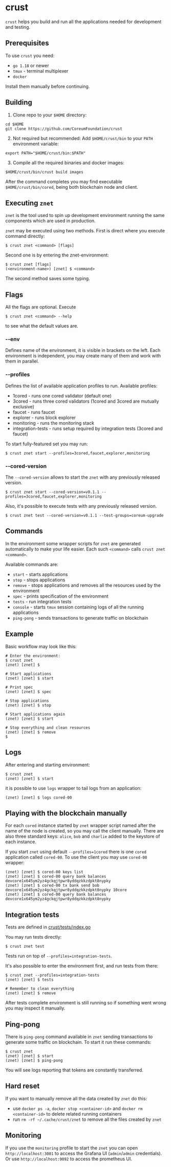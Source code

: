 # crust
`crust` helps you build and run all the applications needed for development and testing.

## Prerequisites
To use `crust` you need:
- `go 1.18` or newer
- `tmux` - terminal multiplexer
- `docker`

Install them manually before continuing.

## Building
1. Clone repo to your `$HOME` directory:
```
cd $HOME
git clone https://github.com/CoreumFoundation/crust
```

2. Not required but recommended: Add `$HOME/crust/bin` to your `PATH` environment variable:
```
export PATH="$HOME/crust/bin:$PATH"
```

3. Compile all the required binaries and docker images:
```
$HOME/crust/bin/crust build images
```

After the command completes you may find executable `$HOME/crust/bin/cored`, being both blockchain node and client.


## Executing `znet`

`znet` is the tool used to spin up development environment running the same components which are used in production.

`znet` may be executed using two methods.
First is direct where you execute command directly:

```
$ crust znet <command> [flags]
```

Second one is by entering the znet-environment:

```
$ crust znet [flags]
(<environment-name>) [znet] $ <command> 
```

The second method saves some typing.

## Flags

All the flags are optional. Execute

```
$ crust znet <command> --help
```

to see what the default values are.

### --env

Defines name of the environment, it is visible in brackets on the left.
Each environment is independent, you may create many of them and work with them in parallel.

### --profiles

Defines the list of available application profiles to run. Available profiles:
- 1cored - runs one cored validator (default one)
- 3cored - runs three cored validators (1cored and 3cored are mutually exclusive)
- faucet - runs faucet
- explorer - runs block explorer
- monitoring - runs the monitoring stack
- integration-tests - runs setup required by integration tests (3cored and faucet)

To start fully-featured set you may run:

```
$ crust znet start --profiles=3cored,faucet,explorer,monitoring
```

### --cored-version

The `--cored-version` allows to start the `znet` with any previously released version.

```
$ crust znet start --cored-version=v0.1.1 --profiles=3cored,faucet,explorer,monitoring
```

Also, it's possible to execute tests with any previously released version.

```
$ crust znet test --cored-version=v0.1.1 --test-groups=coreum-upgrade
```

## Commands

In the environment some wrapper scripts for `znet` are generated automatically to make your life easier.
Each such `<command>` calls `crust znet <command>`.

Available commands are:
- `start` - starts applications
- `stop` - stops applications
- `remove` - stops applications and removes all the resources used by the environment
- `spec` - prints specification of the environment
- `tests` - run integration tests
- `console` - starts `tmux` session containing logs of all the running applications
- `ping-pong` - sends transactions to generate traffic on blockchain

## Example

Basic workflow may look like this:

```
# Enter the environment:
$ crust znet
(znet) [znet] $

# Start applications
(znet) [znet] $ start

# Print spec
(znet) [znet] $ spec

# Stop applications
(znet) [znet] $ stop

# Start applications again
(znet) [znet] $ start

# Stop everything and clean resources
(znet) [znet] $ remove
$
```

## Logs

After entering and starting environment:

```
$ crust znet
(znet) [znet] $ start
```

it is possible to use `logs` wrapper to tail logs from an application:

```
(znet) [znet] $ logs cored-00
```

## Playing with the blockchain manually

For each `cored` instance started by `znet` wrapper script named after the name of the node is created, so you may call the client manually.
There are also three standard keys: `alice`, `bob` and `charlie` added to the keystore of each instance.

If you start `znet` using default `--profiles=1cored` there is one `cored` application called `cored-00`.
To use the client you may use `cored-00` wrapper:

```
(znet) [znet] $ cored-00 keys list
(znet) [znet] $ cored-00 query bank balances devcore1x645ym2yz4gckqjtpwr8yddqzkkzdpkt8nypky
(znet) [znet] $ cored-00 tx bank send bob devcore1x645ym2yz4gckqjtpwr8yddqzkkzdpkt8nypky 10core
(znet) [znet] $ cored-00 query bank balances devcore1x645ym2yz4gckqjtpwr8yddqzkkzdpkt8nypky
```

## Integration tests

Tests are defined in [crust/tests/index.go](crust/tests/index.go)

You may run tests directly:

```
$ crust znet test
```

Tests run on top of `--profiles=integration-tests`.

It's also possible to enter the environment first, and run tests from there:

```
$ crust znet --profiles=integration-tests
(znet) [znet] $ tests

# Remember to clean everything
(znet) [znet] $ remove
```

After tests complete environment is still running so if something went wrong you may inspect it manually.

## Ping-pong

There is `ping-pong` command available in `znet` sending transactions to generate some traffic on blockchain.
To start it run these commands:

```
$ crust znet
(znet) [znet] $ start
(znet) [znet] $ ping-pong
```

You will see logs reporting that tokens are constantly transferred.

## Hard reset

If you want to manually remove all the data created by `znet` do this:
- use `docker ps -a`, `docker stop <container-id>` and `docker rm <container-id>` to delete related running containers
- run `rm -rf ~/.cache/crust/znet` to remove all the files created by `znet`

## Monitoring

If you use the `monitoring` profile to start the `znet` you can open `http://localhost:3001` to access the Grafana UI (`admin`/`admin` credentials). 
Or use `http://localhost:9092` to access the prometheus UI.